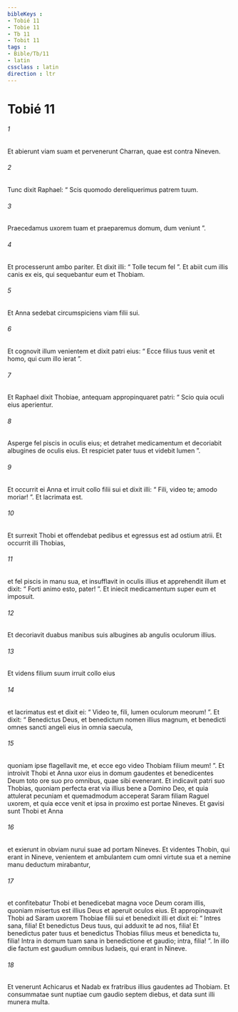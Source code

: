 ```yaml
---
bibleKeys : 
- Tobié 11
- Tobie 11
- Tb 11
- Tobit 11
tags : 
- Bible/Tb/11
- latin
cssclass : latin
direction : ltr
---
```


# Tobié 11

###### 1
Et abierunt viam suam et pervenerunt Charran, quae est contra Nineven. 
###### 2
Tunc dixit Raphael: “ Scis quomodo dereliquerimus patrem tuum. 
###### 3
Praecedamus uxorem tuam et praeparemus domum, dum veniunt ”. 
###### 4
Et processerunt ambo pariter. Et dixit illi: “ Tolle tecum fel ”. Et abiit cum illis canis ex eis, qui sequebantur eum et Thobiam. 
###### 5
Et Anna sedebat circumspiciens viam filii sui. 
###### 6
Et cognovit illum venientem et dixit patri eius: “ Ecce filius tuus venit et homo, qui cum illo ierat ”. 
###### 7
Et Raphael dixit Thobiae, antequam appropinquaret patri: “ Scio quia oculi eius aperientur. 
###### 8
Asperge fel piscis in oculis eius; et detrahet medicamentum et decoriabit albugines de oculis eius. Et respiciet pater tuus et videbit lumen ”. 
###### 9
Et occurrit ei Anna et irruit collo filii sui et dixit illi: “ Fili, video te; amodo moriar! ”. Et lacrimata est. 
###### 10
Et surrexit Thobi et offendebat pedibus et egressus est ad ostium atrii. Et occurrit illi Thobias, 
###### 11
et fel piscis in manu sua, et insufflavit in oculis illius et apprehendit illum et dixit: “ Forti animo esto, pater! ”. Et iniecit medicamentum super eum et imposuit. 
###### 12
Et decoriavit duabus manibus suis albugines ab angulis oculorum illius. 
###### 13
Et videns filium suum irruit collo eius 
###### 14
et lacrimatus est et dixit ei: “ Video te, fili, lumen oculorum meorum! ”. Et dixit: “ Benedictus Deus, et benedictum nomen illius magnum, et benedicti omnes sancti angeli eius in omnia saecula, 
###### 15
quoniam ipse flagellavit me, et ecce ego video Thobiam filium meum! ”. Et introivit Thobi et Anna uxor eius in domum gaudentes et benedicentes Deum toto ore suo pro omnibus, quae sibi evenerant. Et indicavit patri suo Thobias, quoniam perfecta erat via illius bene a Domino Deo, et quia attulerat pecuniam et quemadmodum acceperat Saram filiam Raguel uxorem, et quia ecce venit et ipsa in proximo est portae Nineves. Et gavisi sunt Thobi et Anna 
###### 16
et exierunt in obviam nurui suae ad portam Nineves. Et videntes Thobin, qui erant in Nineve, venientem et ambulantem cum omni virtute sua et a nemine manu deductum mirabantur, 
###### 17
et confitebatur Thobi et benedicebat magna voce Deum coram illis, quoniam misertus est illius Deus et aperuit oculos eius. Et appropinquavit Thobi ad Saram uxorem Thobiae filii sui et benedixit illi et dixit ei: “ Intres sana, filia! Et benedictus Deus tuus, qui adduxit te ad nos, filia! Et benedictus pater tuus et benedictus Thobias filius meus et benedicta tu, filia! Intra in domum tuam sana in benedictione et gaudio; intra, filia! ”. In illo die factum est gaudium omnibus Iudaeis, qui erant in Nineve. 
###### 18
Et venerunt Achicarus et Nadab ex fratribus illius gaudentes ad Thobiam. Et consummatae sunt nuptiae cum gaudio septem diebus, et data sunt illi munera multa.
